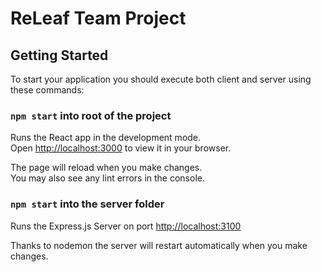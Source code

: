 # ReLeaf Team Project

## Getting Started

To start your application you should execute both client and server using these commands:

### `npm start` into root of the project

Runs the React app in the development mode.\
Open [http://localhost:3000](http://localhost:3000) to view it in your browser.

The page will reload when you make changes.\
You may also see any lint errors in the console.

### `npm start` into the server folder

Runs the Express.js Server on port [http://localhost:3100](http://localhost:3100)

Thanks to nodemon the server will restart automatically when you make changes.
